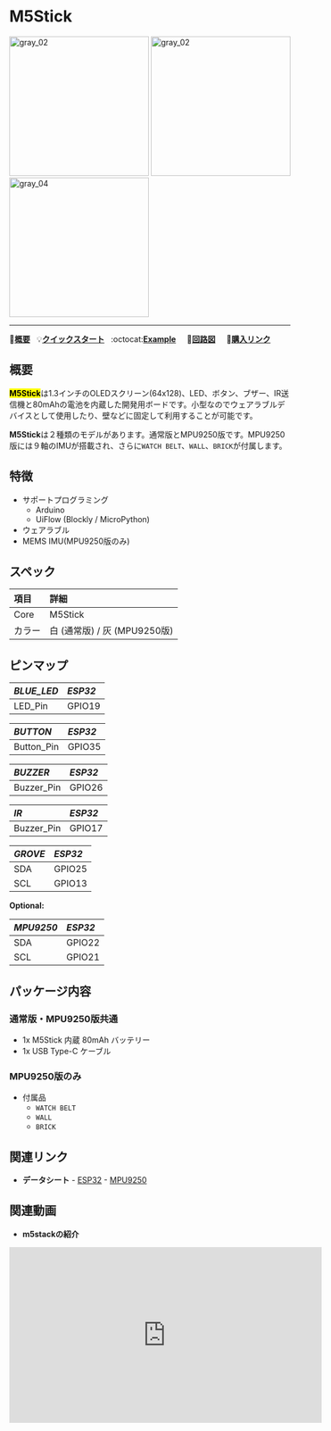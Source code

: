 # M5Stick

<img src="assets/img/product_pics/core/minicore/m5stick/m5stick_01.png" alt="gray_02" width="250" height="250"> <img src="assets/img/product_pics/core/minicore/m5stick/m5stick_02.png" alt="gray_02" width="250" height="250"> <img src="assets/img/product_pics/core/minicore/m5stick/m5stick_03.png" alt="gray_04" width="250" height="250">

* * *

:memo:**[概要](#概要)**&nbsp;&nbsp;&nbsp;:bulb:**[クイックスタート](ja/quick_start/m5core/m5stick_get_started_arduino)**&nbsp;&nbsp;&nbsp;:octocat:**[Example](https://github.com/m5stack/M5Stack/tree/master/examples/Stick/FactoryTest)** &nbsp;&nbsp;&nbsp; :electric_plug:**[回路図](#回路図)** &nbsp;&nbsp;&nbsp; 🛒**[購入リンク](https://www.aliexpress.com/store/product/M5Stack-Official-New-M5Stick-Mini-Development-Kit-ESP32-1-3-OLED-80mAh-Battery-Inside-Buzzer-IR/3226069_32947692973.html?spm=a2g1y.12024536.productList_5885011.subject_1)**&nbsp;&nbsp;&nbsp;

## 概要

<mark>**M5Stick**</mark>は1.3インチのOLEDスクリーン(64x128)、LED、ボタン、ブザー、IR送信機と80mAhの電池を内蔵した開発用ボードです。小型なのでウェアラブルデバイスとして使用したり、壁などに固定して利用することが可能です。

**M5Stick**は２種類のモデルがあります。通常版とMPU9250版です。MPU9250版には９軸のIMUが搭載され、さらに`WATCH BELT`、`WALL`、`BRICK`が付属します。

## 特徴

- サポートプログラミング
  - Arduino
  - UiFlow (Blockly / MicroPython)
- ウェアラブル
- MEMS IMU(MPU9250版のみ)

## スペック

| 項目   | 詳細                      |
|:------|:--------------------------|
| Core  | M5Stick                   |
| カラー | 白 (通常版) / 灰 (MPU9250版)|

## ピンマップ

| *BLUE_LED* | *ESP32* |
|:-----------|:--------|
| LED_Pin    | GPIO19  |

| *BUTTON*   | *ESP32* |
|:-----------|:--------|
| Button_Pin | GPIO35  |

| *BUZZER*   | *ESP32* |
|:-----------|:--------|
| Buzzer_Pin | GPIO26  |

| *IR*       | *ESP32* |
|:-----------|:--------|
| Buzzer_Pin | GPIO17  |

| *GROVE* | *ESP32* |
|:--------|:--------|
| SDA     | GPIO25  |
| SCL     | GPIO13  |

**Optional:**

| *MPU9250* | *ESP32* |
|:----------|:--------|
| SDA       | GPIO22  |
| SCL       | GPIO21  |

## パッケージ内容

### 通常版・MPU9250版共通

- 1x M5Stick 内蔵 80mAh バッテリー
- 1x USB Type-C ケーブル

### MPU9250版のみ

- 付属品
  - `WATCH BELT`
  - `WALL`
  - `BRICK`

## 関連リンク

- **データシート** - [ESP32](https://www.espressif.com/sites/default/files/documentation/esp32_datasheet_cn.pdf) - [MPU9250](https://www.invensense.com/wp-content/uploads/2015/02/PS-MPU-9250A-01-v1.1.pdf)

## 関連動画

- **m5stackの紹介**

<iframe width="560" height="315" src="https://www.youtube.com/embed/W5ZfDCBc1lk" frameborder="0" allow="accelerometer; autoplay; encrypted-media; gyroscope; picture-in-picture" allowfullscreen></iframe>